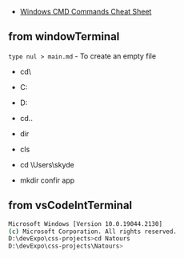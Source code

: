 - [Windows CMD Commands Cheat Sheet](https://serverspace.io/support/help/windows-cmd-commands-cheat-sheet/)

## from windowTerminal

`type nul > main.md` - To create an empty file

- cd\
- C:
- D:
- cd..
- dir
- cls

- cd \Users\skyde

- mkdir confir app

## from vsCodeIntTerminal

```bash
Microsoft Windows [Version 10.0.19044.2130]
(c) Microsoft Corporation. All rights reserved.
D:\devExpo\css-projects>cd Natours
D:\devExpo\css-projects\Natours>
```
